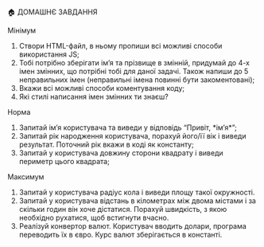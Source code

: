 🏠 ДОМАШНЄ ЗАВДАННЯ

   Мінімум
<ol>
   <li>Створи HTML-файл, в ньому пропиши всі можливі способи використання JS;</li>
   <li>Тобі потрібно зберігати ім’я та прізвище в змінній, придумай до 4-х імен змінних, що потрібні тобі для даної задачі. Також напиши до 5 неправильних імен (неправильні імена повинні бути закоментовані);</li>
   <li>Вкажи всі можливі способи коментування коду;</li>
   <li>Які стилі написання імен змінних ти знаєш?</li>
</ol>

   Норма
<ol>
   <li>Запитай ім’я користувача та виведи у відповідь “Привіт, *ім’я*”;</li>
   <li>Запитай рік народження користувача, порахуй його/її вік і виведи результат. Поточний рік вкажи в коді як константу;</li>
   <li>Запитай у користувача довжину сторони квадрату і виведи периметр цього квадрата;</li> 
</ol>

Максимум
<ol>
   <li>Запитай у користувача радіус кола і виведи площу такої окружності.</li>
   <li>Запитай у користувача відстань в кілометрах між двома містами і за скільки годин він хоче дістатися. 
   Порахуй швидкість, з якою необхідно рухатися, щоб встигнути вчасно.</li>
   <li>Реалізуй конвертор валют. Користувач вводить долари, програма переводить їх в євро. 
   Курс валют зберігається в константі.</li>
</ol>